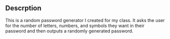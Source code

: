 ## Descrption
  This is a random password generator I created for my class.
  It asks the user for the number of letters, numbers, and symbols they want in their password
  and then outputs a randomly generated password. 
